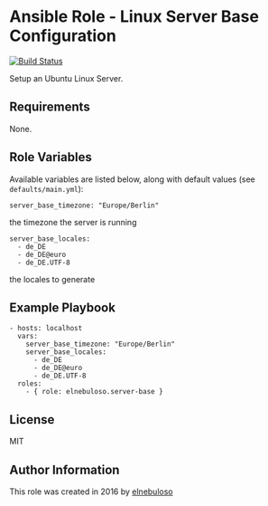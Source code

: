 # Ansible Role - Linux Server Base Configuration

[![Build Status](https://travis-ci.org/elnebuloso/ansible-role-server-base.svg?branch=master)](https://travis-ci.org/elnebuloso/ansible-role-server-base)

Setup an Ubuntu Linux Server.

## Requirements

None.

## Role Variables

Available variables are listed below, along with default values (see `defaults/main.yml`):

```
server_base_timezone: "Europe/Berlin"
```

the timezone the server is running

```
server_base_locales:
  - de_DE
  - de_DE@euro
  - de_DE.UTF-8
```

the locales to generate

## Example Playbook

```
- hosts: localhost
  vars:
    server_base_timezone: "Europe/Berlin"
    server_base_locales:
      - de_DE
      - de_DE@euro
      - de_DE.UTF-8
  roles:
    - { role: elnebuloso.server-base }
```

##  License

MIT

##  Author Information

This role was created in 2016 by [elnebuloso](https://github.com/elnebuloso/)